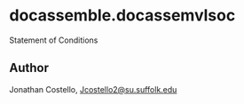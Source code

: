 # docassemble.docassemvlsoc

Statement of Conditions 

## Author

Jonathan Costello, Jcostello2@su.suffolk.edu

